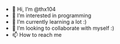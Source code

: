 - 👋 Hi, I’m @thx104
- 👀 I’m interested in programming
- 🌱 I’m currently learning a lot :)
- 💞️ I’m looking to collaborate with myself :)
- 📫 How to reach me 

<!---
thx104/thx104 is a ✨ special ✨ repository because its `README.md` (this file) appears on your GitHub profile.
You can click the Preview link to take a look at your changes.
---> 
